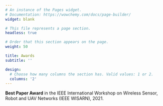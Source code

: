 ```yaml
---
# An instance of the Pages widget.
# Documentation: https://wowchemy.com/docs/page-builder/
widget: blank

# This file represents a page section.
headless: true

# Order that this section appears on the page.
weight: 50

title: Awards
subtitle: ''

design:
  # Choose how many columns the section has. Valid values: 1 or 2.
  columns: '2'
---
```


<p>
<i class="fa-solid fa-award"></i>
<b>Best Paper Award</b> in the IEEE International Workshop on Wireless Sensor, Robot and UAV Networks (IEEE WISARN), 2021.
</p>
